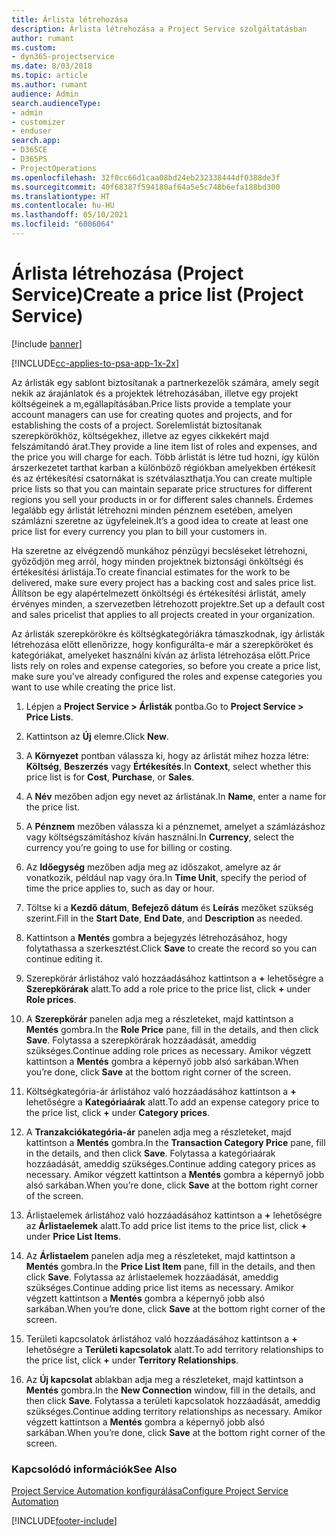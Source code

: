 ```yaml
---
title: Árlista létrehozása
description: Árlista létrehozása a Project Service szolgáltatásban
author: rumant
ms.custom:
- dyn365-projectservice
ms.date: 8/03/2018
ms.topic: article
ms.author: rumant
audience: Admin
search.audienceType:
- admin
- customizer
- enduser
search.app:
- D365CE
- D365PS
- ProjectOperations
ms.openlocfilehash: 32f0cc66d1caa08bd24eb232338444df0388de3f
ms.sourcegitcommit: 40f68387f594180af64a5e5c748b6efa188bd300
ms.translationtype: HT
ms.contentlocale: hu-HU
ms.lasthandoff: 05/10/2021
ms.locfileid: "6006064"
---
```

# <a name="create-a-price-list-project-service"></a><span data-ttu-id="270a2-103">Árlista létrehozása (Project Service)</span><span class="sxs-lookup"><span data-stu-id="270a2-103">Create a price list (Project Service)</span></span>

[!include [banner](../includes/psa-now-project-operations.md)]

[!INCLUDE[cc-applies-to-psa-app-1x-2x](../includes/cc-applies-to-psa-app-1x-2x.md)]

<span data-ttu-id="270a2-104">Az árlisták egy sablont biztosítanak a partnerkezelők számára, amely segít nekik az árajánlatok és a projektek létrehozásában, illetve egy projekt költségeinek a m,egállapításában.</span><span class="sxs-lookup"><span data-stu-id="270a2-104">Price lists provide a template your account managers can use for creating quotes and projects, and for establishing the costs of a project.</span></span> <span data-ttu-id="270a2-105">Sorelemlistát biztosítanak szerepkörökhöz, költségekhez, illetve az egyes cikkekért majd felszámítandó árat.</span><span class="sxs-lookup"><span data-stu-id="270a2-105">They provide a line item list of roles and expenses, and the price you will charge for each.</span></span> <span data-ttu-id="270a2-106">Több árlistát is létre tud hozni, így külön árszerkezetet tarthat karban a különböző régiókban amelyekben értékesít és az értékesítési csatornákat is szétválaszthatja.</span><span class="sxs-lookup"><span data-stu-id="270a2-106">You can create multiple price lists so that you can maintain separate price structures for different regions you sell your products in or for different sales channels.</span></span> <span data-ttu-id="270a2-107">Érdemes legalább egy árlistát létrehozni minden pénznem esetében, amelyen számlázni szeretne az ügyfeleinek.</span><span class="sxs-lookup"><span data-stu-id="270a2-107">It’s a good idea to create at least one price list for every currency you plan to bill your customers in.</span></span>  
  
<span data-ttu-id="270a2-108">Ha szeretne az elvégzendő munkához pénzügyi becsléseket létrehozni, győződjön meg arról, hogy minden projektnek biztonsági önköltségi és értékesítési árlistája.</span><span class="sxs-lookup"><span data-stu-id="270a2-108">To create financial estimates for the work to be delivered, make sure every project has a backing cost and sales price list.</span></span> <span data-ttu-id="270a2-109">Állítson be egy alapértelmezett önköltségi és értékesítési árlistát, amely érvényes minden, a szervezetben létrehozott projektre.</span><span class="sxs-lookup"><span data-stu-id="270a2-109">Set up a default cost and sales pricelist that applies to all projects created in your organization.</span></span>  
  
<span data-ttu-id="270a2-110">Az árlisták szerepkörökre és költségkategóriákra támaszkodnak, így árlisták létrehozása előtt ellenőrizze, hogy konfigurálta-e már a szerepköröket és kategóriákat, amelyeket használni kíván az árlista létrehozása előtt.</span><span class="sxs-lookup"><span data-stu-id="270a2-110">Price lists rely on roles and expense categories, so before you create a price list, make sure you’ve already configured the roles and expense categories you want to use while creating the price list.</span></span>  
  
1.  <span data-ttu-id="270a2-111">Lépjen a **Project Service > Árlisták** pontba.</span><span class="sxs-lookup"><span data-stu-id="270a2-111">Go to **Project Service > Price Lists**.</span></span>  
  
2.  <span data-ttu-id="270a2-112">Kattintson az **Új** elemre.</span><span class="sxs-lookup"><span data-stu-id="270a2-112">Click **New**.</span></span>  
  
3.  <span data-ttu-id="270a2-113">A **Környezet** pontban válassza ki, hogy az árlistát mihez hozza létre: **Költség**, **Beszerzés** vagy **Értékesítés**.</span><span class="sxs-lookup"><span data-stu-id="270a2-113">In **Context**, select whether this price list is for **Cost**, **Purchase**, or **Sales**.</span></span>  
  
4.  <span data-ttu-id="270a2-114">A **Név** mezőben adjon egy nevet az árlistának.</span><span class="sxs-lookup"><span data-stu-id="270a2-114">In **Name**, enter a name for the price list.</span></span>  
  
5.  <span data-ttu-id="270a2-115">A **Pénznem** mezőben válassza ki a pénznemet, amelyet a számlázáshoz vagy költségszámításhoz kíván használni.</span><span class="sxs-lookup"><span data-stu-id="270a2-115">In **Currency**, select the currency you’re going to use for billing or costing.</span></span>  
  
6.  <span data-ttu-id="270a2-116">Az **Időegység** mezőben adja meg az időszakot, amelyre az ár vonatkozik, például nap vagy óra.</span><span class="sxs-lookup"><span data-stu-id="270a2-116">In **Time Unit**, specify the period of time the price applies to, such as day or hour.</span></span>  
  
7.  <span data-ttu-id="270a2-117">Töltse ki a **Kezdő dátum**, **Befejező dátum** és **Leírás** mezőket szükség szerint.</span><span class="sxs-lookup"><span data-stu-id="270a2-117">Fill in the **Start Date**, **End Date**, and **Description** as needed.</span></span>  
  
8.  <span data-ttu-id="270a2-118">Kattintson a **Mentés** gombra a bejegyzés létrehozásához, hogy folytathassa a szerkesztést.</span><span class="sxs-lookup"><span data-stu-id="270a2-118">Click **Save** to create the record so you can continue editing it.</span></span>  
  
9. <span data-ttu-id="270a2-119">Szerepkörár árlistához való hozzáadásához kattintson a **+** lehetőségre a **Szerepkörárak** alatt.</span><span class="sxs-lookup"><span data-stu-id="270a2-119">To add a role price to the price list, click **+** under **Role prices**.</span></span>  
  
10. <span data-ttu-id="270a2-120">A **Szerepkörár** panelen adja meg a részleteket, majd kattintson a **Mentés** gombra.</span><span class="sxs-lookup"><span data-stu-id="270a2-120">In the **Role Price** pane, fill in the details, and then click **Save**.</span></span> <span data-ttu-id="270a2-121">Folytassa a szerepkörárak hozzáadását, ameddig szükséges.</span><span class="sxs-lookup"><span data-stu-id="270a2-121">Continue adding role prices as necessary.</span></span> <span data-ttu-id="270a2-122">Amikor végzett kattintson a **Mentés** gombra a képernyő jobb alsó sarkában.</span><span class="sxs-lookup"><span data-stu-id="270a2-122">When you’re done, click **Save** at the bottom right corner of the screen.</span></span>  
  
11. <span data-ttu-id="270a2-123">Költségkategória-ár árlistához való hozzáadásához kattintson a **+** lehetőségre a **Kategóriaárak** alatt.</span><span class="sxs-lookup"><span data-stu-id="270a2-123">To add an expense category price to the price list, click **+** under **Category prices**.</span></span>  
  
12. <span data-ttu-id="270a2-124">A **Tranzakciókategória-ár** panelen adja meg a részleteket, majd kattintson a **Mentés** gombra.</span><span class="sxs-lookup"><span data-stu-id="270a2-124">In the **Transaction Category Price** pane, fill in the details, and then click **Save**.</span></span> <span data-ttu-id="270a2-125">Folytassa a kategóriaárak hozzáadását, ameddig szükséges.</span><span class="sxs-lookup"><span data-stu-id="270a2-125">Continue adding category prices as necessary.</span></span> <span data-ttu-id="270a2-126">Amikor végzett kattintson a **Mentés** gombra a képernyő jobb alsó sarkában.</span><span class="sxs-lookup"><span data-stu-id="270a2-126">When you’re done, click **Save** at the bottom right corner of the screen.</span></span>  
  
13. <span data-ttu-id="270a2-127">Árlistaelemek árlistához való hozzáadásához kattintson a **+** lehetőségre az **Árlistaelemek** alatt.</span><span class="sxs-lookup"><span data-stu-id="270a2-127">To add price list items to the price list, click **+** under **Price List Items**.</span></span>  
  
14. <span data-ttu-id="270a2-128">Az **Árlistaelem** panelen adja meg a részleteket, majd kattintson a **Mentés** gombra.</span><span class="sxs-lookup"><span data-stu-id="270a2-128">In the **Price List Item** pane, fill in the details, and then click **Save**.</span></span> <span data-ttu-id="270a2-129">Folytassa az árlistaelemek hozzáadását, ameddig szükséges.</span><span class="sxs-lookup"><span data-stu-id="270a2-129">Continue adding price list items as necessary.</span></span> <span data-ttu-id="270a2-130">Amikor végzett kattintson a **Mentés** gombra a képernyő jobb alsó sarkában.</span><span class="sxs-lookup"><span data-stu-id="270a2-130">When you’re done, click **Save** at the bottom right corner of the screen.</span></span>  
  
15. <span data-ttu-id="270a2-131">Területi kapcsolatok árlistához való hozzáadásához kattintson a **+** lehetőségre a **Területi kapcsolatok** alatt.</span><span class="sxs-lookup"><span data-stu-id="270a2-131">To add territory relationships to the price list, click **+** under **Territory Relationships**.</span></span>  
  
16. <span data-ttu-id="270a2-132">Az **Új kapcsolat** ablakban adja meg a részleteket, majd kattintson a **Mentés** gombra.</span><span class="sxs-lookup"><span data-stu-id="270a2-132">In the **New Connection** window, fill in the details, and then click **Save**.</span></span> <span data-ttu-id="270a2-133">Folytassa a területi kapcsolatok hozzáadását, ameddig szükséges.</span><span class="sxs-lookup"><span data-stu-id="270a2-133">Continue adding territory relationships as necessary.</span></span> <span data-ttu-id="270a2-134">Amikor végzett kattintson a **Mentés** gombra a képernyő jobb alsó sarkában.</span><span class="sxs-lookup"><span data-stu-id="270a2-134">When you’re done, click **Save** at the bottom right corner of the screen.</span></span>  
  
### <a name="see-also"></a><span data-ttu-id="270a2-135">Kapcsolódó információk</span><span class="sxs-lookup"><span data-stu-id="270a2-135">See Also</span></span>  
 [<span data-ttu-id="270a2-136">Project Service Automation konfigurálása</span><span class="sxs-lookup"><span data-stu-id="270a2-136">Configure Project Service Automation</span></span>](../psa/configure.md)


[!INCLUDE[footer-include](../includes/footer-banner.md)]